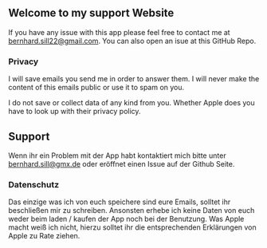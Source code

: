 ## Welcome to my support Website

If you have any issue with this app please feel free to contact me at bernhard.sill22@gmail.com. You can also open an isue at this GitHub Repo.

### Privacy

I will save emails you send me in order to answer them. I will never make the content of this emails public or use it to spam on you.

I do not save or collect data of any kind from you. Whether Apple does you have to look up with their privacy policy.


## Support

Wenn ihr ein Problem mit der App habt kontaktiert mich bitte unter bernhard.sill@gmx.de oder eröffnet einen Issue auf der Github Seite.

### Datenschutz

Das einzige was ich von euch speichere sind eure Emails, solltet ihr beschließen mir zu schreiben. Ansonsten erhebe ich keine Daten von euch weder beim  laden / kaufen der App noch bei der Benutzung. Was Apple macht weiß ich nicht, hierzu solltet ihr die entsprechenden Erklärungen von Apple zu Rate ziehen.
